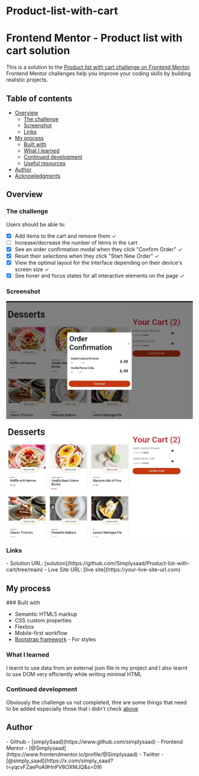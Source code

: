 # Product-list-with-cart
# Frontend Mentor - Product list with cart solution

This is a solution to the [Product list with cart challenge on Frontend Mentor](https://www.frontendmentor.io/challenges/product-list-with-cart-5MmqLVAp_d). Frontend Mentor challenges help you improve your coding skills by building realistic projects. 

## Table of contents

- [Overview](#overview)
  - [The challenge](#the-challenge)
  - [Screenshot](#screenshot)
  - [Links](#links)
- [My process](#my-process)
  - [Built with](#built-with)
  - [What I learned](#what-i-learned)
  - [Continued development](#continued-development)
  - [Useful resources](#useful-resources)
- [Author](#author)
- [Acknowledgments](#acknowledgments)

## Overview 
<a id="overview">

### The challenge
<a id="the-challenge">

Users should be able to:

- [x] Add items to the cart and remove them &check;
- [ ] Increase/decrease the number of items in the cart
- [x] See an order confirmation modal when they click "Confirm Order" &check;
- [x] Reset their selections when they click "Start New Order" &check;
- [x] View the optimal layout for the interface depending on their device's screen size &check;
- [x] See hover and focus states for all interactive elements on the page &check;

### Screenshot
<a id="screenshot">

![](./screenshot_1.jpg)
![](./screenshot_2.jpg)

### Links
<a id="links">
- Solution URL: [solution](https://github.com/Simplysaad/Product-list-with-cart/tree/main)
- Live Site URL: [live site](https://your-live-site-url.com)

## My process
<a id="my-process">
### Built with
<a id="built-with">

- Semantic HTML5 markup
- CSS custom properties
- Flexbox
- Mobile-first workflow
- [Bootstrap framework](https://getbootstrap.com/) - For styles

### What I learned
<a id="what-i-learned">


I learnt to use data from an external json file in my project
and I also learnt to use DOM very efficiently while writing minimal HTML

### Continued development
<a id="continued-development">

  Obviously the challenge us not completed, thre are some things that need to be added especially those that i didn't check [above](#the-challenge)

## Author
<a id="author">
- Github - [simplySaad](https://www.github.com/simplysaad)
- Frontend Mentor - [@Simplysaad](https://www.frontendmentor.io/profile/@Simplysaad)
- Twitter - [@simply_saad](https://x.com/simply_saad?t=yqcvFZaePoA9HnPV8OXMJQ&s=09)

